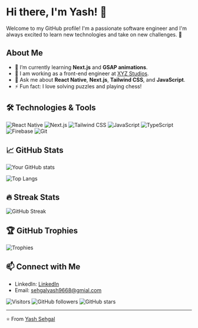 <!-- Add a header image or GIF -->

# Hi there, I'm Yash! 👋

Welcome to my GitHub profile! I'm a passionate software engineer and I'm always excited to learn new technologies and take on new challenges. 🚀

## About Me
- 🌱 I’m currently learning **Next.js** and **GSAP animations**.
- 💼 I am working as a front-end engineer at [XYZ Studios](https://xyz.studio/).
- 💬 Ask me about **React Native**, **Next.js**, **Tailwind CSS**, and **JavaScript**.
- ⚡ Fun fact: I love solving puzzles and playing chess!

## 🛠️ Technologies & Tools

![React Native](https://img.shields.io/badge/React_Native-20232A?style=for-the-badge&logo=react&logoColor=61DAFB)
![Next.js](https://img.shields.io/badge/Next.js-000000?style=for-the-badge&logo=nextdotjs&logoColor=white)
![Tailwind CSS](https://img.shields.io/badge/Tailwind_CSS-38B2AC?style=for-the-badge&logo=tailwind-css&logoColor=white)
![JavaScript](https://img.shields.io/badge/JavaScript-F7DF1E?style=for-the-badge&logo=javascript&logoColor=black)
![TypeScript](https://img.shields.io/badge/TypeScript-3178C6?style=for-the-badge&logo=typescript&logoColor=white)
![Firebase](https://img.shields.io/badge/Firebase-FFCA28?style=for-the-badge&logo=firebase&logoColor=black)
![Git](https://img.shields.io/badge/Git-F05032?style=for-the-badge&logo=git&logoColor=white)

## 📈 GitHub Stats

![Your GitHub stats](https://github-readme-stats.vercel.app/api?username=yashseh&show_icons=true&theme=radical)

![Top Langs](https://github-readme-stats.vercel.app/api/top-langs/?username=yashseh&layout=compact&theme=radical)

## 🔥 Streak Stats

![GitHub Streak](https://github-readme-streak-stats.herokuapp.com/?user=yashseh&theme=radical)

## 🏆 GitHub Trophies

![Trophies](https://github-profile-trophy.vercel.app/?username=yashseh&theme=radical&no-bg=true&no-frame=true&column=7)


## 📫 Connect with Me

- LinkedIn: [LinkedIn](https://www.linkedin.com/in/yourprofile)
- Email: [sehgalyash9668@gmial.com](sehgalyash9668@gmail.com)

<!-- Add some badges for fun -->
![Visitors](https://visitor-badge.glitch.me/badge?page_id=yashseh)
![GitHub followers](https://img.shields.io/github/followers/yashseh?label=Follow&style=social)
![GitHub stars](https://img.shields.io/github/stars/yashseh?style=social)

<!-- Add a footer with a fun message or a quote -->
---
⭐️ From [Yash Sehgal](https://github.com/yashseh)
